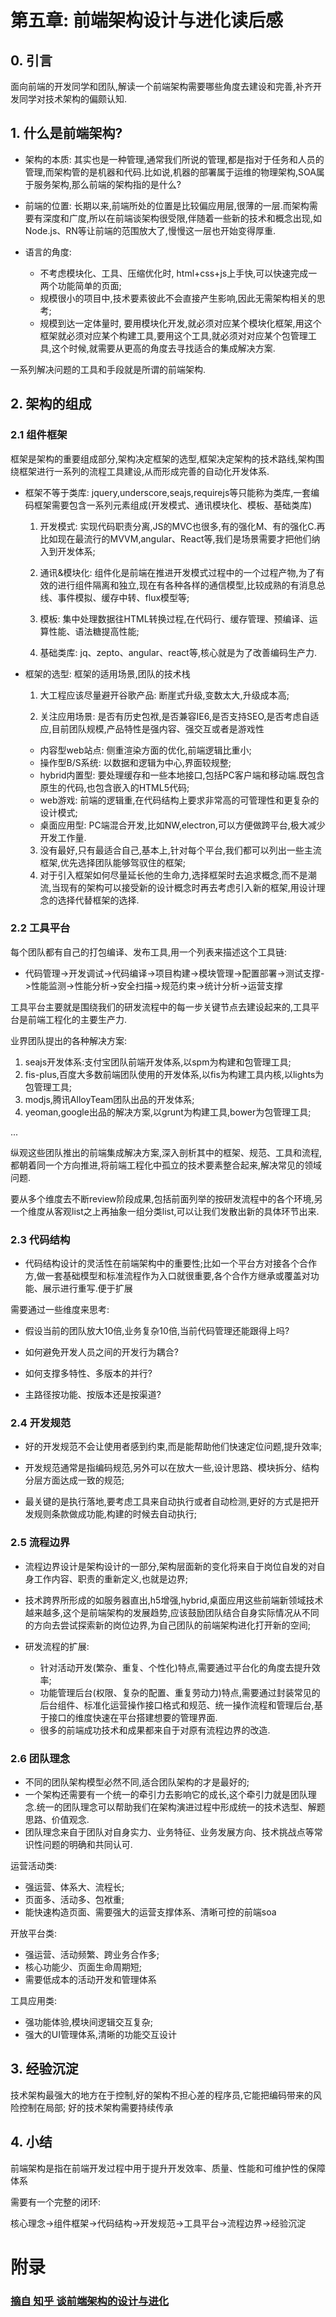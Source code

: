 # 第五章: 前端架构设计与进化读后感

## 0. 引言

面向前端的开发同学和团队,解读一个前端架构需要哪些角度去建设和完善,补齐开发同学对技术架构的偏颇认知.

## 1. 什么是前端架构?

* 架构的本质: 其实也是一种管理,通常我们所说的管理,都是指对于任务和人员的管理,而架构管的是机器和代码.比如说,机器的部署属于运维的物理架构,SOA属于服务架构,那么前端的架构指的是什么?

* 前端的位置: 长期以来,前端所处的位置是比较偏应用层,很薄的一层.而架构需要有深度和广度,所以在前端谈架构很受限,伴随着一些新的技术和概念出现,如Node.js、RN等让前端的范围放大了,慢慢这一层也开始变得厚重.

* 语言的角度:

  * 不考虑模块化、工具、压缩优化时, html+css+js上手快,可以快速完成一两个功能简单的页面;
  * 规模很小的项目中,技术要素彼此不会直接产生影响,因此无需架构相关的思考;
  * 规模到达一定体量时, 要用模块化开发,就必须对应某个模块化框架,用这个框架就必须对应某个构建工具,要用这个工具,就必须对对应某个包管理工具,这个时候,就需要从更高的角度去寻找适合的集成解决方案.

一系列解决问题的工具和手段就是所谓的前端架构.

## 2. 架构的组成

### 2.1 组件框架

框架是架构的重要组成部分,架构决定框架的选型,框架决定架构的技术路线,架构围绕框架进行一系列的流程工具建设,从而形成完善的自动化开发体系.

* 框架不等于类库: jquery,underscore,seajs,requirejs等只能称为类库,一套编码框架需要包含一系列元素组成(开发模式、通讯模块化、模板、基础类库)

  1. 开发模式: 实现代码职责分离,JS的MVC也很多,有的强化M、有的强化C.再比如现在最流行的MVVM,angular、React等,我们是场景需要才把他们纳入到开发体系;

  2. 通讯&模块化: 组件化是前端在推进开发模式过程中的一个过程产物,为了有效的进行组件隔离和独立,现在有各种各样的通信模型,比较成熟的有消息总线、事件模拟、缓存中转、flux模型等;

  3. 模板: 集中处理数据往HTML转换过程,在代码行、缓存管理、预编译、运算性能、语法糖提高性能;

  4. 基础类库: jq、zepto、angular、react等,核心就是为了改善编码生产力.

* 框架的选型: 框架的适用场景,团队的技术栈

  1. 大工程应该尽量避开谷歌产品: 断崖式升级,变数太大,升级成本高;

  2. 关注应用场景: 是否有历史包袱,是否兼容IE6,是否支持SEO,是否考虑自适应,目前团队规模,产品特性是强内容、强交互或者是游戏性

    * 内容型web站点: 侧重渲染方面的优化,前端逻辑比重小;
    * 操作型B/S系统: 以数据和逻辑为中心,界面较规整;
    * hybrid内置型: 要处理缓存和一些本地接口,包括PC客户端和移动端.既包含原生的代码,也包含嵌入的HTML5代码;
    * web游戏: 前端的逻辑重,在代码结构上要求非常高的可管理性和更复杂的设计模式;
    * 桌面应用型: PC端混合开发,比如NW,electron,可以方便做跨平台,极大减少开发工作量.

  3. 没有最好,只有最适合自己,基本上,针对每个平台,我们都可以列出一些主流框架,优先选择团队能够驾驭住的框架;
  4. 对于引入框架如何尽量延长他的生命力,选择框架时去追求概念,而不是潮流,当现有的架构可以接受新的设计概念时再去考虑引入新的框架,用设计理念的选择代替框架的选择. 

### 2.2 工具平台

每个团队都有自己的打包编译、发布工具,用一个列表来描述这个工具链:

* 代码管理->开发调试->代码编译->项目构建->模块管理->配置部署->测试支撑->性能监测->性能分析->安全扫描->规范约束->统计分析->运营支撑

工具平台主要就是围绕我们的研发流程中的每一步关键节点去建设起来的,工具平台是前端工程化的主要生产力.

业界团队提出的各种解决方案:

1. seajs开发体系:支付宝团队前端开发体系,以spm为构建和包管理工具;
2. fis-plus,百度大多数前端团队使用的开发体系,以fis为构建工具内核,以lights为包管理工具;
3. modjs,腾讯AlloyTeam团队出品的开发体系;
4. yeoman,google出品的解决方案,以grunt为构建工具,bower为包管理工具;

...

纵观这些团队推出的前端集成解决方案,深入剖析其中的框架、规范、工具和流程,都朝着同一个方向推进,将前端工程化中孤立的技术要素整合起来,解决常见的领域问题.

要从多个维度去不断review阶段成果,包括前面列举的按研发流程中的各个环境,另一个维度从客观list之上再抽象一组分类list,可以让我们发散出新的具体环节出来.

### 2.3 代码结构

* 代码结构设计的灵活性在前端架构中的重要性;比如一个平台方对接各个合作方,做一套基础模型和标准流程作为入口就很重要,各个合作方继承或覆盖对功能、展示进行重写.便于扩展

需要通过一些维度来思考:

* 假设当前的团队放大10倍,业务复杂10倍,当前代码管理还能跟得上吗?

* 如何避免开发人员之间的开发行为耦合?

* 如何支撑多特性、多版本的并行?

* 主路径按功能、按版本还是按渠道?

### 2.4 开发规范

* 好的开发规范不会让使用者感到约束,而是能帮助他们快速定位问题,提升效率;

* 开发规范通常是指编码规范,另外可以在放大一些,设计思路、模块拆分、结构分层方面达成一致的规范;

* 最关键的是执行落地,要考虑工具来自动执行或者自动检测,更好的方式是把开发规则条款做成功能,构建的时候去自动执行;

### 2.5 流程边界

* 流程边界设计是架构设计的一部分,架构层面新的变化将来自于岗位自发的对自身工作内容、职责的重新定义,也就是边界;
 
* 技术跨界所形成的如服务器直出,h5增强,hybrid,桌面应用这些前端新领域技术越来越多,这个是前端架构的发展趋势,应该鼓励团队结合自身实际情况从不同的方向去尝试探索新的岗位边界,为自己团队的前端架构进化打开新的空间;

* 研发流程的扩展:

  * 针对活动开发(繁杂、重复、个性化)特点,需要通过平台化的角度去提升效率;
  * 功能管理后台(权限、复杂的配置、重复劳动力)特点,需要通过封装常见的后台组件、标准化运营操作接口格式和规范、统一操作流程和管理后台,基于接口的维度快速在平台搭建想要的管理界面.
  * 很多的前端成功技术和成果都来自于对原有流程边界的改造.

### 2.6 团队理念

* 不同的团队架构模型必然不同,适合团队架构的才是最好的;
* 一个架构还需要有一个统一的牵引力去影响它的成长,这个牵引力就是团队理念.统一的团队理念可以帮助我们在架构演进过程中形成统一的技术选型、解题思路、价值观念.
* 团队理念来自于团队对自身实力、业务特征、业务发展方向、技术挑战点等常识性问题的明确和共同认可.

运营活动类:

* 强运营、体系大、流程长;
* 页面多、活动多、包袱重;
* 能快速构造页面、需要强大的运营支撑体系、清晰可控的前端soa

开放平台类:

* 强运营、活动频繁、跨业务合作多;
* 核心功能少、页面生命周期短;
* 需要低成本的活动开发和管理体系

工具应用类:

* 强功能体验,模块间逻辑交互复杂;
* 强大的UI管理体系,清晰的功能交互设计

## 3. 经验沉淀

技术架构最强大的地方在于控制,好的架构不担心差的程序员,它能把编码带来的风险控制在局部;
好的技术架构需要持续传承

## 4. 小结

前端架构是指在前端开发过程中用于提升开发效率、质量、性能和可维护性的保障体系

需要有一个完整的闭环:

核心理念->组件框架->代码结构->开发规范->工具平台->流程边界->经验沉淀

# 附录

### [摘自 知乎 谈前端架构的设计与进化](https://zhuanlan.zhihu.com/p/26477120)
